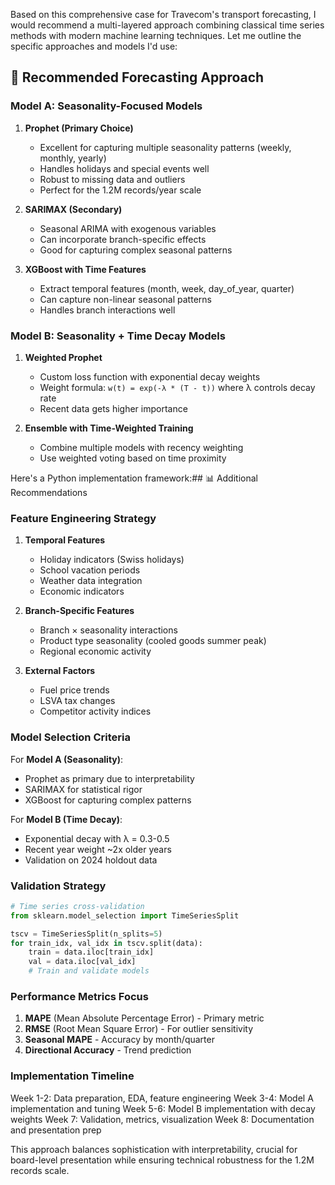 Based on this comprehensive case for Travecom's transport forecasting, I would recommend a multi-layered approach combining classical time series methods with modern machine learning techniques. Let me outline the specific approaches and models I'd use:

## 🎯 Recommended Forecasting Approach

### **Model A: Seasonality-Focused Models**

1. **Prophet (Primary Choice)**
   - Excellent for capturing multiple seasonality patterns (weekly, monthly, yearly)
   - Handles holidays and special events well
   - Robust to missing data and outliers
   - Perfect for the 1.2M records/year scale

2. **SARIMAX (Secondary)**
   - Seasonal ARIMA with exogenous variables
   - Can incorporate branch-specific effects
   - Good for capturing complex seasonal patterns

3. **XGBoost with Time Features**
   - Extract temporal features (month, week, day_of_year, quarter)
   - Can capture non-linear seasonal patterns
   - Handles branch interactions well

### **Model B: Seasonality + Time Decay Models**

1. **Weighted Prophet**
   - Custom loss function with exponential decay weights
   - Weight formula: `w(t) = exp(-λ * (T - t))` where λ controls decay rate
   - Recent data gets higher importance

2. **Ensemble with Time-Weighted Training**
   - Combine multiple models with recency weighting
   - Use weighted voting based on time proximity

Here's a Python implementation framework:## 📊 Additional Recommendations

### **Feature Engineering Strategy**

1. **Temporal Features**
   - Holiday indicators (Swiss holidays)
   - School vacation periods
   - Weather data integration
   - Economic indicators

2. **Branch-Specific Features**
   - Branch × seasonality interactions
   - Product type seasonality (cooled goods summer peak)
   - Regional economic activity

3. **External Factors**
   - Fuel price trends
   - LSVA tax changes
   - Competitor activity indices

### **Model Selection Criteria**

For **Model A (Seasonality)**:
- Prophet as primary due to interpretability
- SARIMAX for statistical rigor
- XGBoost for capturing complex patterns

For **Model B (Time Decay)**:
- Exponential decay with λ = 0.3-0.5
- Recent year weight ~2x older years
- Validation on 2024 holdout data

### **Validation Strategy**

```python
# Time series cross-validation
from sklearn.model_selection import TimeSeriesSplit

tscv = TimeSeriesSplit(n_splits=5)
for train_idx, val_idx in tscv.split(data):
    train = data.iloc[train_idx]
    val = data.iloc[val_idx]
    # Train and validate models
```

### **Performance Metrics Focus**

1. **MAPE** (Mean Absolute Percentage Error) - Primary metric
2. **RMSE** (Root Mean Square Error) - For outlier sensitivity
3. **Seasonal MAPE** - Accuracy by month/quarter
4. **Directional Accuracy** - Trend prediction

### **Implementation Timeline**

Week 1-2: Data preparation, EDA, feature engineering
Week 3-4: Model A implementation and tuning
Week 5-6: Model B implementation with decay weights
Week 7: Validation, metrics, visualization
Week 8: Documentation and presentation prep

This approach balances sophistication with interpretability, crucial for board-level presentation while ensuring technical robustness for the 1.2M records scale.